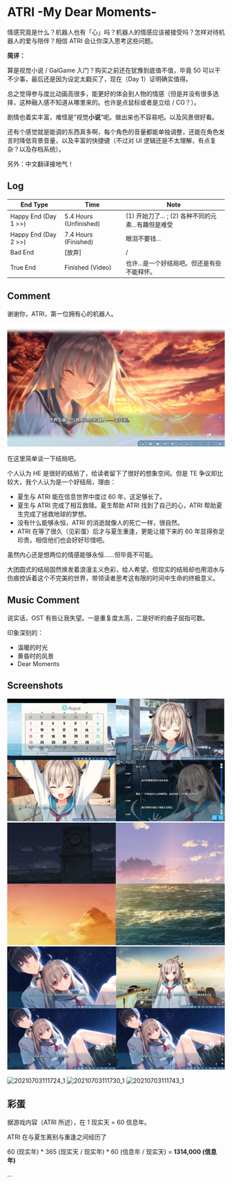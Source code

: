 # ATRI -My Dear Moments-

情感究竟是什么？机器人也有「心」吗？机器人的情感应该被接受吗？怎样对待机器人的爱与陪伴？相信 ATRI 会让你深入思考这些问题。

**简评：**

算是视觉小说 / GalGame 入门？购买之前还在犹豫到底值不值，毕竟 50 可以干不少事，最后还是因为设定太戳买了，现在（Day 1）证明确实值得。

总之觉得参与度比动画高很多，能更好的体会到人物的情感（但是并没有很多选择，这种融入感不知道从哪里来的。也许是点鼠标或者是立绘 / CG？）。

剧情也着实丰富，难怪是“视觉**小说**”呢。做出来也不容易吧。以及风景很好看。

还有个感觉就是能调的东西真多啊，每个角色的音量都能单独调整，还能在角色发言时降低背景音量，以及丰富的快捷键（不过对 UI 逻辑还是不太理解，有点复杂？以及存档系统）。

另外：中文翻译接地气！

## Log

| End Type             | Time                   | Note                                               |
|----------------------|------------------------|----------------------------------------------------|
| Happy End (Day 1 >>) | 5.4 Hours (Unfinished) | (1) 开始刀了... ; (2) 各种不同的元素...有趣但是难受   |
| Happy End (Day 2 >>) | 7.4 Hours (Finished)   | 眼泪不要钱...                                       |
| Bad End              | [放弃]                 |   /                                                |
| True End             | Finished (Video)       |   也许...是一个好结局吧。但还是有些不能释怀。            |

## Comment

谢谢你，ATRI，第一位拥有心的机器人。

![3](https://github.com/neteroster/blog/blob/main/arti/4.jpg)

在这里简单谈一下结局吧。

个人认为 HE 是很好的结局了，给读者留下了很好的想象空间。但是 TE 争议却比较大，我个人认为是一个好结局，理由：

* 夏生与 ATRI 能在信息世界中度过 60 年，这足够长了。
* 夏生与 ATRI 完成了相互救赎。夏生帮助 ATRI 找到了自己的心，ATRI 帮助夏生完成了拯救地球的梦想。
* 没有什么能够永恒，ATRI 的消逝就像人的死亡一样，很自然。
* ATRI 在等了很久（见彩蛋）后才与夏生重逢，更能让接下来的 60 年显得弥足珍贵。相信他们也会好好珍惜吧。

虽然内心还是想两位的情感能够永恒......但毕竟不可能。

大团圆式的结局固然焕发着浪漫主义色彩，给人希望。但现实的结局却也用泪水与伤痕控诉着这个不完美的世界，带领读者思考这有限的时间中生命的终极意义。

## Music Comment

说实话，OST 有些让我失望。一是重复度太高，二是好听的曲子屈指可数。

印象深刻的：

* 温暖的时光
* 黄昏时的风景
* Dear Moments

## Screenshots

![1](https://github.com/neteroster/blog/blob/main/arti/1.png)
![2](https://github.com/neteroster/blog/blob/main/arti/2.png)
![3](https://github.com/neteroster/blog/blob/main/arti/3.png)

![20210703111724_1](https://user-images.githubusercontent.com/10304206/124346314-a9b91a80-dc10-11eb-9cdf-e22bfffc7b9a.jpg)
![20210703111730_1](https://user-images.githubusercontent.com/10304206/124346329-be95ae00-dc10-11eb-9484-2e6d7abe3664.jpg)
![20210703111743_1](https://user-images.githubusercontent.com/10304206/124346332-c0f80800-dc10-11eb-8e4a-b9247c6634af.jpg)


## 彩蛋

据游戏内容（ATRI 所述），在 1 现实天 = 60 信息年。

ATRI 在与夏生离别与重逢之间经历了

60 (现实年) \* 365 (现实天 / 现实年) \* 60 (信息年 / 现实天) = **1314,000 (信息年)**

...
